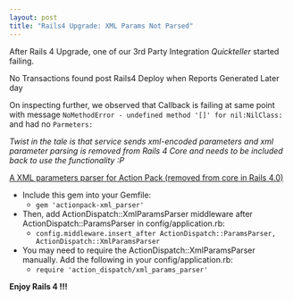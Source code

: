 ```yaml
---
layout: post
title: "Rails4 Upgrade: XML Params Not Parsed"
---
```


After Rails 4 Upgrade, one of our 3rd Party Integration *Quickteller*
started failing.

No Transactions found post Rails4 Deploy when Reports Generated Later
day

On inspecting further, we observed that Callback is failing at same
point with message `NoMethodError - undefined method '[]' for nil:NilClass:` 
and had no `Parmeters:`

*_Twist in the tale is that service sends xml-encoded parameters and xml
parameter parsing is removed from Rails 4 Core and needs to be included
back to use the functionality :P_*


[A XML parameters parser for Action Pack (removed from core in Rails 4.0)](https://github.com/rails/actionpack-xml_parser)

- Include this gem into your Gemfile:
  - `gem 'actionpack-xml_parser'`
- Then, add ActionDispatch::XmlParamsParser middleware after ActionDispatch::ParamsParser in config/application.rb:
  - `config.middleware.insert_after ActionDispatch::ParamsParser, ActionDispatch::XmlParamsParser`
- You may need to require the ActionDispatch::XmlParamsParser manually. Add the following in your config/application.rb:
  - `require 'action_dispatch/xml_params_parser'`
  

**Enjoy Rails 4 !!!**
